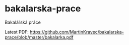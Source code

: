 # bakalarska-prace
Bakalářská práce

Latest PDF: https://github.com/MartinKravec/bakalarska-prace/blob/master/bakalarka.pdf
